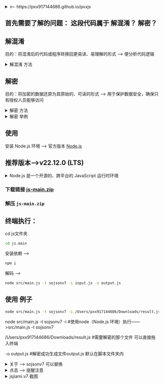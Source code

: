 <details>
<summary> <-- https://pxx917144686.github.io/pxxjs</summary>

[![Preview](./xx/4.png)](https://pxx917144686.github.io/pxxjs/)
</details> 


## 首先需要了解的问题：  这段代码属于  解混淆？ 解密？

## 解混淆
   目的：将混淆后的代码或程序转换回更易读、易理解的形式  ——> 便分析代码逻辑
<details>
<summary>解混淆 方法</summary>

静态分析：分析代码结构、控制流、数据流; 
 
代码模式识别：识别混淆模式，如无意义的变量名、冗余代码; 
 
变量和函数重命名：为混淆的变量和函数赋予有意义的名称; 
 
控制流还原：简化和重构复杂的控制流结构;
</details>

## 解密
   目的：将加密的数据还原为其原始的、可读的形式   ——> 用于保护数据安全，确保只有授权人员能够访问
<details>
<summary>解密 方法</summary>
使用密钥：对于对称加密，使用相同的密钥进行解密；对于非对称加密，使用对应的私钥进行解密；
算法逆过程：应用加密算法的逆过程，如AES、RSA
</details>
<details>
<summary>解密 举例</summary>
Base64编码的数据 ——> var _0x152e = "akx0VmY=", "YnJlYWs=", ...
字符串编码 ——> 代码中有大量看似随机的字符串，如"akx0VmY="、"YnJlYWs="等。这些字符串可能是经过Base64等编码方式加密的数据
动态代码执行 ——> Function、eval 使得代码的真实意图更难被直接看懂
变量函数命名 ——> _0x152e、_0x27328c
</details>

## 使用

安装 Node.js 环境 ——> 官方版本  [Node.js](https://nodejs.org/zh-cn/download/prebuilt-installer)

## 推荐版本——>v22.12.0 (LTS)
<details>
<summary>Node.js 是一个开源的、跨平台的 JavaScript 运行时环境</summary>
Node.js 是一个开源的、跨平台的 JavaScript 运行时环境，允许开发者使用 JavaScript 在服务器端运行代码，从而构建各种网络应用，如网站、API、实时聊天应用等。它基于 Chrome 的 V8 引擎，具有高性能和高效的事件驱动架构，非常适合构建可扩展的网络应用。

LTS 是 Long Term Support（长期支持）的缩写。在 Node.js 的版本发布周期中，LTS 版本指的是那些经过充分测试、稳定且适合用于生产环境的版本。这些版本会在较长的时间内（通常是 30 个月）获得官方的维护和支持

大多数教程和学习资料都是基于 LTS 版本编写的

![Preview](./xx/5.png)
</details>   

### 下载链接 [js-main.zip](https://github.com/pxx917144686/js/archive/refs/heads/main.zip)
### 解压 `js-main.zip`
## 终端执行：
   cd js文件夹
```bash
cd js.main
```

  安装依赖  ——> 
```bash
npm i
```
  解码 ——>
```bash
node src/main.js -t sojsonv7 -i input.js -o output.js
```

## 使用 例子
```bash
node src/main.js -t sojsonv7 -i /Users/pxx917144686/Downloads/result.js -o output.js
```

node src/main.js -t sojsonv7 -i     #使用node（Node.js 环境）执行——>src/main.js -t sojsonv7

/Users/pxx917144686/Downloads/result.js   #需要解密的那个文件  可以直接拖入终端

-o output.js     #解密成功生成文件output.js 默认在脚本文件夹内

<details>
<summary>关于 ——> sojsonv7   可以替换</summary>

👇
* common (高频局部的混淆)
* jjencode  (sojson.com 版本)
* sojson  （jsjiami.v6 版本）
* sojsonv7 （jsjiami.v7 版本）
* obfuscator  （市面上通用加密）
</details> 

<details>
<summary>点击 ——> 提醒注意</summary>
注意:

* 文件中不能包含除混淆代码以外的内容（非混淆代码）

* 默认输出 ——> 文件为`output.js`
</details> 

<details>
<summary>jsjiami.v7 截图</summary>

jsjiami.com.v7 版本  👉  https://raw.githubusercontent.com/Yu9191/Rewrite/refs/heads/main/PDFexpert.js

![Preview](./xx/1.jpg)

👇
![Preview](./xx/2.jpg)

👇
![Preview](./xx/3.jpg)

</details> 
